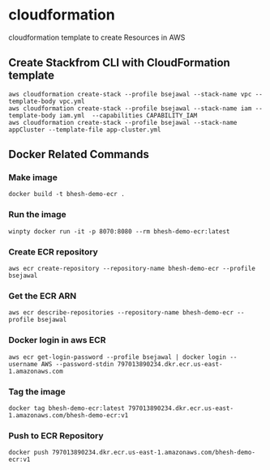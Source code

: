 # cloudformation
cloudformation template to create Resources in AWS  

## Create Stackfrom CLI with CloudFormation template
```
aws cloudformation create-stack --profile bsejawal --stack-name vpc --template-body vpc.yml 
aws cloudformation create-stack --profile bsejawal --stack-name iam --template-body iam.yml  --capabilities CAPABILITY_IAM
aws cloudformation create-stack --profile bsejawal --stack-name appCluster --template-file app-cluster.yml 
```

## Docker Related Commands

### Make image
```
docker build -t bhesh-demo-ecr .
```


### Run the image
```
winpty docker run -it -p 8070:8080 --rm bhesh-demo-ecr:latest
```

### Create ECR repository
```
aws ecr create-repository --repository-name bhesh-demo-ecr --profile bsejawal
```

### Get the ECR ARN
```
aws ecr describe-repositories --repository-name bhesh-demo-ecr --profile bsejawal
```

### Docker login in aws ECR
```
aws ecr get-login-password --profile bsejawal | docker login --username AWS --password-stdin 797013890234.dkr.ecr.us-east-1.amazonaws.com
```

### Tag the image
```
docker tag bhesh-demo-ecr:latest 797013890234.dkr.ecr.us-east-1.amazonaws.com/bhesh-demo-ecr:v1
```

### Push to ECR Repository
```
docker push 797013890234.dkr.ecr.us-east-1.amazonaws.com/bhesh-demo-ecr:v1
```

